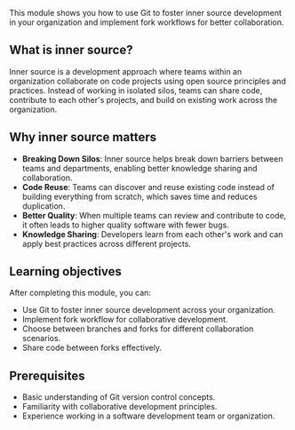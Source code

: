 This module shows you how to use Git to foster inner source development in your organization and implement fork workflows for better collaboration.

## What is inner source?

Inner source is a development approach where teams within an organization collaborate on code projects using open source principles and practices. Instead of working in isolated silos, teams can share code, contribute to each other's projects, and build on existing work across the organization.

## Why inner source matters

- **Breaking Down Silos**: Inner source helps break down barriers between teams and departments, enabling better knowledge sharing and collaboration.
- **Code Reuse**: Teams can discover and reuse existing code instead of building everything from scratch, which saves time and reduces duplication.
- **Better Quality**: When multiple teams can review and contribute to code, it often leads to higher quality software with fewer bugs.
- **Knowledge Sharing**: Developers learn from each other's work and can apply best practices across different projects.

## Learning objectives

After completing this module, you can:

- Use Git to foster inner source development across your organization.
- Implement fork workflow for collaborative development.
- Choose between branches and forks for different collaboration scenarios.
- Share code between forks effectively.

## Prerequisites

- Basic understanding of Git version control concepts.
- Familiarity with collaborative development principles.
- Experience working in a software development team or organization.

